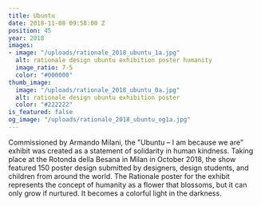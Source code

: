 ```yaml
---
title: Ubuntu
date: 2018-11-08 09:58:00 Z
position: 45
year: 2018
images:
- image: "/uploads/rationale_2018_ubuntu_1a.jpg"
  alt: rationale design ubuntu exhibition poster humanity
  image_ratio: 7-5
  color: "#000000"
thumb_image:
  image: "/uploads/rationale_2018_ubuntu_0a.jpg"
  alt: rationale design ubuntu exhibition poster
  color: "#222222"
is_featured: false
og_image: "/uploads/rationale_2018_ubuntu_og1a.jpg"
---
```


Commissioned by Armando Milani, the "Ubuntu – I am because we are" exhibit was created as a statement of solidarity in human kindness. Taking place at the Rotonda della Besana in Milan in October 2018, the show featured 150 poster design submitted by designers, design students, and children from around the world. The Rationale poster for the exhibit represents the concept of humanity as a flower that blossoms, but it can only grow if nurtured. It becomes a colorful light in the darkness.